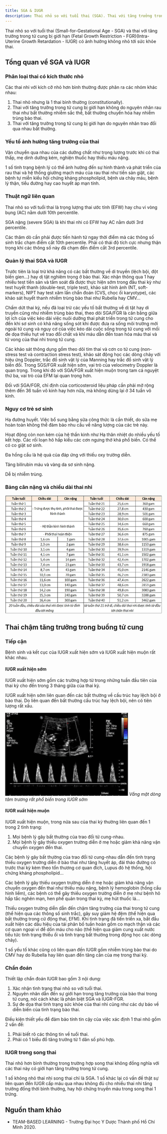 ```yaml
---
title: SGA & IUGR
description: Thai nhỏ so với tuổi thai (SGA). Thai với tăng trưởng trong tử cung bị giới hạn (FGR)(IUGR).
---
```


Thai nhỏ so với tuổi thai (Small-for-Gestational Age - SGA) và thai với tăng trưởng trong tử cung bị giới hạn (Fetal Growth Restriction - FGR)(Intra-Uterine Growth Retardation - IUGR) có ảnh hưởng không nhỏ tới sức khỏe thai.

## Tổng quan về SGA và IUGR

### Phân loại thai có kích thước nhỏ

Các thai nhi với kích cỡ nhỏ hơn bình thường được phân ra các nhóm khác nhau:

1. Thai nhỏ nhưng là 1 thai bình thường (constitutionally).
2. Thai với tăng trưởng trong tử cung bị giới hạn không do nguyên nhân rau thai như bất thường nhiễm sắc thể, bất thường chuyển hóa hay nhiễm trùng bào thai.
3. Thai với tăng trưởng trong tử cung bị giới hạn do nguyên nhân trao đổi qua nhau bất thường.

### Yếu tố ảnh hưởng tăng trưởng của thai

Vận chuyển qua nhau của các dưỡng chất như trọng lượng trước khi có thai thấp, mẹ dinh dưỡng kém, nghiện thuốc hay thiếu máu nặng.

1 số tình trạng bệnh lý có thể ảnh hưởng đến sự hình thành và phát triển của rau thai và hệ thống giường mạch máu của rau thai như tiền sản giật, các bệnh tự miễn kiểu hội chứng kháng phospholipid, bệnh ưa chảy máu, bệnh lý thận, tiểu đường hay cao huyết áp mạn tính.

### Thuật ngữ liên quan

Thai nhỏ so với tuổi thai là trọng lượng thai ước tính (EFW) hay chu vi vòng bụng (AC) nằm dưới 10th percentile.

SGA nặng (severe SGA) là khi thai nhi có EFW hay AC nằm dưới 3rd percentile.

Các thăm dò cần phải được tiến hành từ ngay thời điểm mà các thông số sinh trắc chạm điểm cắt 10th percentile. Phải có thái độ tích cực nhưng thận trọng khi các thông số này đã chạm đến điểm cắt 3rd percentile.

### Quản lý thai SGA và IUGR

Trước tiên là loại trừ khả năng có các bất thường về di truyền (lệch bội, đột biến gien...) hay
dị tật nghiêm trọng ở bào thai. Xác nhận thông qua 1 hay nhiều test tiền sản và tầm soát đã được thực hiện sớm trong đầu thai kỳ như test huyết thanh (double-test, triple test), khảo sát hình ảnh (NT, soft-markers), NIPT hay test xâm lấn chẩn đoán (CVS, chọc ối karyotype), các khảo sát huyết thanh nhiễm trùng bào thai như Rubella hay CMV...

Chấm dứt thai kỳ, nếu đã loại trừ các yếu tố bất thường về dị tật hay di truyền cũng như nhiễm trùng bào thai, theo dõi SGA/FGR là cân bằng giữa lợi ích của việc kéo dài việc nuôi dưỡng thai phát triển trong tử cung cho đến khi sơ sinh có khả năng sống sót khi được đưa ra sống môi trường mới ngoài tử cung và nguy cơ của việc kéo dài cuộc sống trong tử cung với mối đe dọa thiếu hụt về trao đổi chất và khí máu dẫn đến toan hóa máu thai và tử vong của thai nhi trong tử cung.

Các khảo sát thông dụng gồm theo dõi tim thai và cơn co tử cung (non-stress test và contraction stress
test), khảo sát động học các dòng chảy với hiệu ứng Doppler, trắc đồ sinh vật lý của Manning hay trắc đồ sinh vật lý biến đổi. Trong SGS/FGR xuất hiện sớm, vai trò của velocimetry Doppler là quan trọng.
Trong khi đó với SGA/FGR xuất hiện muộn trong tam cá nguyệt thứ ba, vai trò của EFM lại quan trọng hơn.

Đối với SGA/FGR, chỉ định của corticosteroid liệu pháp cần phải mở rộng thêm đến 36 tuần vô kinh hay hơn nữa, mà không dừng lại ở 34 tuần vô kinh.

### Nguy cơ trẻ sơ sinh

Hạ đường huyết. Việc bổ sung bằng sữa công thức là cần thiết, do sữa mẹ hoàn toàn không thể đảm bảo nhu cầu về năng lượng của các trẻ này.

Hoạt động còn non kém của hệ thần kinh như Hạ thân nhiệt do nhiều yếu tố kết hợp. Các rối loạn hô hấp kiểu các cơn ngưng thở khá phổ biến. Có thể có co giật sơ sinh.

Đa hồng cầu là hệ quả của đáp ứng với thiếu oxy trường diễn.

Tăng bilirubin máu và vàng da sơ sinh nặng.

Dễ bị nhiễm trùng.

### Bảng cân nặng và chiều dài thai nhi

![Bảng cân nặng và chiều dài thai nhi theo WHO](../../../assets/san-khoa/sga-iugr/can-nang-chieu-dai-thai-nhi-theo-who.webp)

## Thai chậm tăng trưởng trong buồng tử cung

### Tiếp cận

Bệnh sinh và kết cục của IUGR xuất hiện sớm và IUGR xuất hiện muộn rất khác nhau.

#### IUGR xuất hiện sớm

IUGR xuất hiện sớm gồm các trường hợp từ trong những tuần đầu tiên của thai kỳ cho đến trong 3 tháng giữa của thai kỳ.

IUGR xuất hiện sớm liên quan đến các bất thường về cấu trúc hay lệch bội ở bào thai. Do liên quan đến bất thường cấu trúc hay lệch bội, nên có tiên lượng rất xấu.

![Doppler IUGR sớm](../../../assets/san-khoa/sga-iugr/doppler-iugr-som.png)
_Vắng mặt dòng tâm trương rất phổ biến trong IUGR sớm_

#### IUGR xuất hiện muộn

IUGR xuất hiện muộn, trong nửa sau của thai kỳ thường liên quan đến 1 trong 2 tình trạng:

1. Mọi bệnh lý gây bất thường của trao đổi tử cung-nhau.
2. Mọi bệnh lý gây thiếu oxygen trường diễn ở mẹ hoặc giảm khả năng vận chuyển oxygen đến thai.

Các bệnh lý gây bất thường của trao đổi tử cung-nhau dẫn đến tình trạng thiếu oxygen trường diễn ở bào thai như tăng huyết áp, đái tháo đường có trước thai kỳ kèm theo tổn thương cơ quan đích, Lupus đỏ hệ thống, hội chứng kháng phospholipid...

Các bệnh lý gây thiếu oxygen trường diễn ở mẹ hoặc giảm khả năng vận chuyển oxygen đến thai như thiếu máu nặng, bệnh lý hemoglobin (hồng cầu hình liềm), các bệnh có thể gây thiếu oxygen trường diễn ở mẹ như bệnh hô hấp tắc nghẽn mạn, hen phế quản trong thai kỳ, mẹ hút thuốc lá...

Thiếu oxygen trường diễn dẫn đến chậm tăng trưởng của thai trong tử cung (thể hiện qua các thông số sinh trắc), gây suy giảm hệ đệm (thể hiện qua bất thường trong cử động thai, EFM). Khi tình trạng đã tiến triển xa, bắt đầu xuất hiện các dấu hiệu của tái phân bố tuần hoàn gồm co mạch thận và các cơ quan ngoại vi để dồn máu cho não (thể hiện qua giảm cung xuất nước tiểu tức tình trạng thiểu ối và tình trạng bất thường trong động học các dòng chảy).

1 số yếu tố khác cũng có liên quan đến IUGR gồm nhiễm trùng bào thai do CMV hay do Rubella hay liên quan đến tăng cân của mẹ trong thai kỳ.

### Chẩn đoán

Thiết lập chẩn đoán IUGR bao gồm 3 nội dung:

1. Xác nhận tình trạng thai nhỏ so với tuổi thai.
2. Nguyên nhân dẫn đến sự giới hạn trong tăng trưởng của bào thai trong tử cung, nói cách khác là phân biệt SGA và IUGR-FGR.
3. Sự đe dọa thai tình trạng sức khỏe của thai nhi cũng như các dự báo về diễn biến của tình trạng bào thai.

Điều kiện thiết yếu để đảm bảo tính tin cậy của việc xác định 1 thai nhỏ gồm 2 vấn đề:

1. Phải biết rõ các thông tin về tuổi thai.
2. Phải có 1 biểu đồ tăng trưởng từ 1 dân số phù hợp.

### IUGR trong song thai

Thai nhỏ hơn bình thường trong trường hợp song thai không đồng nghĩa với các thai này có giới hạn tăng trưởng trong tử cung.

1 số không nhỏ thai nhi song thai chỉ là SGA. 1 số khác lại có vấn đề thật sự liên quan đến IUGR cấp máu qua nhau không đủ cho nhiều thai nhi tăng trưởng đồng thời bình thường, hay hội chứng truyền máu trong song thai 1 trứng.

## Nguồn tham khảo

- TEAM-BASED LEARNING - Trường Đại học Y Dược Thành phố Hồ Chí Minh 2020.
